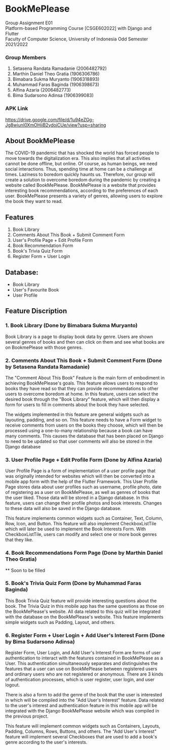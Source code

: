 # BookMePlease
Group Assignment E01 \
Platform-based Programming Course [CSGE602022] with Django and Flutter \
Faculty of Computer Science, University of Indonesia 
Odd Semester 2021/2022

### Group Members
1. Setasena Randata Ramadanie (2006482792)
2. Marthin Daniel Theo Gratia  (1906306786)
3. Bimabara Sukma Muryanto (1906318893)
4. Muhammad Faras Baginda (1906398673)
5. Alfina Azaria (2006482773)
6. Bima Sudarsono Adinsa (1906399083)

### APK Link
https://drive.google.com/file/d/1u94eZGg-Jg8wiunI0XmOHiiB2ydojCUe/view?usp=sharing

## About BookMePlease
The COVID-19 pandemic that has shocked the world has forced people to move towards the digitalization era. This also implies that all activities cannot be done offline, but online. Of course, as human beings, we need social interactions. Thus, spending time at home can be a challenge at times. Laziness to boredom quickly haunts us. Therefore, our group will create a solution to overcome boredom during the pandemic by creating a website called BookMePlease. BookMePlease is a website that provides interesting book recommendations, according to the preferences of each user. BookMePlease presents a variety of genres, allowing users to explore the book they want to read.

## Features
1. Book Library
2. Comments About This Book + Submit Comment Form
3. User's Profile Page + Edit Profile Form
4. Book Recommendation Form
5. Book's Trivia Quiz Form 
6. Register Form + User Login

## Database: 
- Book Library
- User's Favourite Book
- User Profile

## Feature Discription

### 1. Book Library (Done by Bimabara Sukma Muryanto)
Book Library is a page to display book data by genre. Users are shown several genres of books and then can click on them and see what books are on BookmePlease with those genres.

### 2. Comments About This Book + Submit Comment Form (Done by Setasena Randata Ramadanie)
The "Comment About This Book" Feature is the main form of embodiment in achieving BookMePlease's goals. This feature allows users to respond to books they have read so that they can provide recommendations to other users to overcome boredom at home. In this feature, users can select the desired book through the "Book Library" feature, which will then display a form for users to fill in comments about the book they have selected.

The widgets implemented in this feature are general widgets such as layouting, padding, and so on. This feature needs to have a Form widget to receive comments from users on the books they choose, which will then be processed using a one-to-many relationship because a book can have many comments. This causes the database that has been placed on Django to need to be updated so that user comments will also be stored in the Django database

### 3. User Profile Page + Edit Profile Form (Done by Alfina Azaria)
User Profile Page is a form of implementation of a user profile page that was originally intended for websites which will then be converted into a mobile app form with the help of the Flutter Framework. This User Profile Page stores data about user profiles such as username, profile photo, date of registering as a user on BookMePlease, as well as genres of books that the user liked. Those data will be stored in a Django database. In this feature, users can change their profile photos and book interests. Changes to these data will also be saved in the Django database.

This feature implements common widgets such as Container, Text, Column, Row, Icon, and Button. This feature will also implement CheckboxListTile which will later be used to implement the Book Interests Form. With CheckboxListTile, users can modify and select one or more book genres that they like.

### 4. Book Recommendations Form Page (Done by Marthin Daniel Theo Gratia)
** Soon to be filled

### 5. Book's Trivia Quiz Form  (Done by Muhammad Faras Baginda)
This Book Trivia Quiz feature will provide interesting questions about the book. The Trivia Quiz in this mobile app has the same questions as those on the BookMePlease's website. All data related to this quiz will be integrated with the database on the BookMePlease's website. This feature implements simple widgets such as Padding, Layout, and others.

### 6. Register Form + User Login + Add User's Interest Form (Done by Bima Sudarsono Adinsa)
Register Form, User Login, and Add User's Interest Form are forms of user authentication to interact with the features contained in BookMePlease as a User. This authentication simultaneously separates and distinguishes the features that a user can use on BookMePlease between registered users and ordinary users who are not registered or anonymous. There are 3 kinds of authentication processes, which is user register, user login, and user logout.

There is also a form to add the genre of the book that the user is interested in which will be compiled into the "Add User's Interest" feature. Data related to the user's interest and authentication feature in this mobile app will be integrated with the Django BookMePlease website which was compiled in the previous project.

This feature will implement common widgets such as Containers, Layouts, Padding, Columns, Rows, Buttons, and others. The "Add User's Interest" feature will implement several Checkboxes that are used to add a book's genre according to the user's interests.
